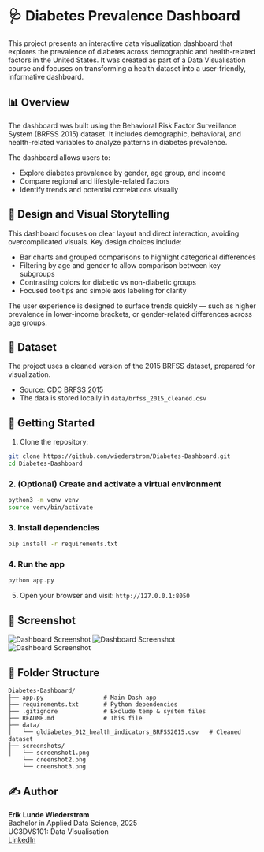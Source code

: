 # 🩺 Diabetes Prevalence Dashboard

This project presents an interactive data visualization dashboard that explores the prevalence of diabetes across demographic and health-related factors in the United States. It was created as part of a Data Visualisation course and focuses on transforming a health dataset into a user-friendly, informative dashboard.

## 📊 Overview

The dashboard was built using the Behavioral Risk Factor Surveillance System (BRFSS 2015) dataset. It includes demographic, behavioral, and health-related variables to analyze patterns in diabetes prevalence.

The dashboard allows users to:

- Explore diabetes prevalence by gender, age group, and income
- Compare regional and lifestyle-related factors
- Identify trends and potential correlations visually

## 🧩 Design and Visual Storytelling

This dashboard focuses on clear layout and direct interaction, avoiding overcomplicated visuals. Key design choices include:

- Bar charts and grouped comparisons to highlight categorical differences
- Filtering by age and gender to allow comparison between key subgroups
- Contrasting colors for diabetic vs non-diabetic groups
- Focused tooltips and simple axis labeling for clarity

The user experience is designed to surface trends quickly — such as higher prevalence in lower-income brackets, or gender-related differences across age groups.

## 🧪 Dataset

The project uses a cleaned version of the 2015 BRFSS dataset, prepared for visualization.

- Source: [CDC BRFSS 2015](https://www.cdc.gov/brfss/annual_data/annual_2015.html)
- The data is stored locally in `data/brfss_2015_cleaned.csv`


## 🚀 Getting Started

1. Clone the repository:

```bash
git clone https://github.com/wiederstrom/Diabetes-Dashboard.git
cd Diabetes-Dashboard
```

### 2. (Optional) Create and activate a virtual environment

```bash
python3 -m venv venv
source venv/bin/activate
```

### 3. Install dependencies

```bash
pip install -r requirements.txt
```

### 4. Run the app

```bash
python app.py
```

5. Open your browser and visit: `http://127.0.0.1:8050`

## 📸 Screenshot

![Dashboard Screenshot](screenshots/screenshot1.png)
![Dashboard Screenshot](screenshots/screenshot2.png)
![Dashboard Screenshot](screenshots/screenshot3.png)


## 📁 Folder Structure

```
Diabetes-Dashboard/
├── app.py                 # Main Dash app
├── requirements.txt       # Python dependencies
├── .gitignore             # Exclude temp & system files
├── README.md              # This file
├── data/
│   └── gldiabetes_012_health_indicators_BRFSS2015.csv   # Cleaned dataset
├── screenshots/
│   └── screenshot1.png
    └── creenshot2.png 
    └── creenshot3.png 
```

## ✍️ Author

**Erik Lunde Wiederstrøm**\
Bachelor in Applied Data Science, 2025\
UC3DVS101: Data Visualisation\
[LinkedIn](https://linkedin.com/in/wiederstrom)
